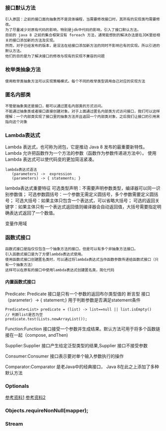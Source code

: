 ### 接口默认方法
    引入原因：之前的接口面向抽象而不是具体编程，当需要修改接口时，其所有的实现类均需要修改。
    为了尽量减少对原有代码的影响，特别是jdk中代码的影响，引入了接口默认方法。
    目前的 java 8 之前的集合框架没有 foreach 方法，通常能想到的解决办法是在JDK里给相关的接口添加新的方法及实现。
    然而，对于已经发布的版本，是没法在给接口添加新方法的同时不影响已有的实现。所以引进的默认方法。
    他们的目的是为了解决接口的修改与现有的实现不兼容的问题
### 枚举类抽象方法
    使用枚举类抽象方法可以实现策略模式。每个不同的枚举类型调用自己对应的实现方法
    
    
### 匿名内部类
    不管是抽象类还是接口，都可以通过匿名内部类的方式访问。
    不能通过抽象类或者接口直接创建对象。对于上面通过匿名内部类方式访问接口，我们可以这样理解：一个内部类实现了接口里的抽象方法并且返回一个内部类对象，之后我们让接口的引用来指向这个对象   
    
### Lambda表达式
Lambda 表达式，也可称为闭包，它是推动 Java 8 发布的最重要新特性。
Lambda 允许把函数作为一个方法的参数（函数作为参数传递进方法中）。
使用 Lambda 表达式可以使代码变的更加简洁紧凑。 
   
    lambda表达式语法
       (parameters) ->  expression 
       (parameters) -> { statements; }
  
lambda表达式重要特征
    可选类型声明：不需要声明参数类型，编译器可以同一识别参数值；
    可选参数圆括号：一个参数无需定义圆括号，多个参数需要定义圆括号；
    可选大括号：如果主体只包含一个表达式，可以省略大括号；
    可选的返回关键字：如果主体只有一个表达式返回值则编译器会自动返回值，大括号需要指定明确表达式返回了一个数值。
    
变量作用域
    
   
### 函数式接口
    函数式接口是指仅仅包含一个抽象方法的接口，但是可以有多个非抽象方法接口。
    引入函数式接口是为了方便lambda表达式使用。
    使用函数式接口创建匿名类时，可以通过将lambda表达式当作函数参数传递给函数式接口（只有一个抽象方法）
    这样可以在原有的接口中使用lambda表达式创建匿名类，简化代码
    
#### 内置函数式接口

Predicate: Predicate 接口是只有一个参数的返回布尔类型值的 断言型 接口
    （parameter）-> { statement;} 用于判断参数是否满足statement条件
    
    Predicate<List> predicate = (list) -> list==null || list.isEmpty() 
    // 判断list是否为空
    predicate.test(Lists.newArrayList());
      
Function:Function 接口接受一个参数并生成结果。默认方法可用于将多个函数链接在一起（compose, andThen)

Supplier:Supplier 接口产生给定泛型类型的结果,Supplier 接口不接受参数

Consumer:Consumer 接口表示要对单个输入参数执行的操作

Comparator:Comparator 是老Java中的经典接口， Java 8在此之上添加了多种默认方法


### Optionals
[参考资料1](https://blog.kaaass.net/archives/764)
[参考资料2](https://www.cnblogs.com/rjzheng/p/9163246.html)


### Objects.requireNonNull(mapper);
### Stream